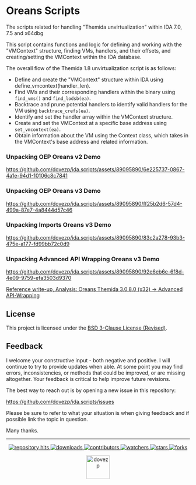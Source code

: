 # Oreans Scripts

The scripts related for handling "Themida unvirtualization" within IDA 7.0, 7.5 and x64dbg

This script contains functions and logic for defining and working with the "VMContext" structure, finding VMs, handlers, and their offsets, and creating/setting the VMContext within the IDA database.

The overall flow of the Themida 1.8 unvirtualization script is as follows:

* Define and create the "VMContext" structure within IDA using define_vmcontext(handler_len).
* Find VMs and their corresponding handlers within the binary using `find_vms()` and `find_lodsb(ea)`.
* Backtrace and prune potential handlers to identify valid handlers for the VM using `backtrace_crefs(ea)`.
* Identify and set the handler array within the VMContext structure.
* Create and set the VMContext at a specific base address using `set_vmcontext(ea)`.
* Obtain information about the VM using the Context class, which takes in the VMContext's base address and related information.

### Unpacking OEP Oreans v2 Demo
https://github.com/dovezp/ida.scripts/assets/89095890/6e225737-0867-4a1e-94d1-10106c8c7841

### Unpacking OEP Oreans v3 Demo
https://github.com/dovezp/ida.scripts/assets/89095890/ff25b2d6-57d4-499a-87e7-4a8444d57c46

### Unpacking Imports Oreans v3 Demo 
https://github.com/dovezp/ida.scripts/assets/89095890/83c2a278-93b3-475e-a177-fd99bb72c0d9

### Unpacking Advanced API Wrapping Oreans v3 Demo 
https://github.com/dovezp/ida.scripts/assets/89095890/92e6eb6e-6f8d-4e09-9759-efa3503d9370

[Reference write-up, Analysis: Oreans Themida 3.0.8.0 (x32) → Advanced API-Wrapping](https://dovezp.github.io/portfolio/2020/05/23/WRITEUP_Analysis__Oreans_Themida__3.0.8.0_x32_-_Advanced_API-Wrapping.html)

## License

This project is licensed under the [BSD 3-Clause License (Revised)](https://tldrlegal.com/license/bsd-3-clause-license-(revised)).

## Feedback

I welcome your constructive input - both negative and positive. I will continue to try to provide updates when able. At some point you may find errors, inconsistencies, or methods that could be improved, or are missing altogether. Your feedback is critical to help improve future revisions.

The best way to reach out is by opening a new issue in this repository:

https://github.com/dovezp/ida.scripts/issues

Please be sure to refer to what your situation is when giving feedback and if possible link the topic in question.

Many thanks.

<hr/>

<p align="center">
  <p align="center">
    <a href="https://hits.seeyoufarm.com/api/count/graph/dailyhits.svg?url=https://github.com/dovezp/ida.scripts">
      <img src="https://hits.seeyoufarm.com/api/count/incr/badge.svg?url=https%3A%2F%2Fgithub.com%2Fdovezp%2Fida.scripts&count_bg=%2379C83D&title_bg=%23555555&icon=&icon_color=%23E7E7E7&title=hits&edge_flat=true" alt="repository hits">
    </a>
    <a href="https://github.com/dovezp/ida.scripts/releases">
      <img src="https://img.shields.io/github/downloads/dovezp/ida.scripts/total?style=flat-square" alt="downloads"/>
    </a>
    <a href="https://github.com/dovezp/ida.scripts/graphs/contributors">
      <img src="https://img.shields.io/github/contributors/dovezp/ida.scripts?style=flat-square" alt="contributors"/>
    </a>
    <a href="https://github.com/dovezp/ida.scripts/watchers">
      <img src="https://img.shields.io/github/watchers/dovezp/ida.scripts?style=flat-square" alt="watchers"/>
    </a>
    <a href="https://github.com/dovezp/ida.scripts/stargazers">
      <img src="https://img.shields.io/github/stars/dovezp/ida.scripts?style=flat-square" alt="stars"/>
    </a>
    <a href="https://github.com/dovezp/ida.scripts/network/members">
      <img src="https://img.shields.io/github/forks/dovezp/ida.scripts?style=flat-square" alt="forks"/>
    </a>
  </p>
</p>

<p align="center">
  <a href="https://github.com/dovezp">
    <img width="64" heigth="64" src="https://avatars.githubusercontent.com/u/89095890" alt="dovezp"/>
  </a>
</p>
